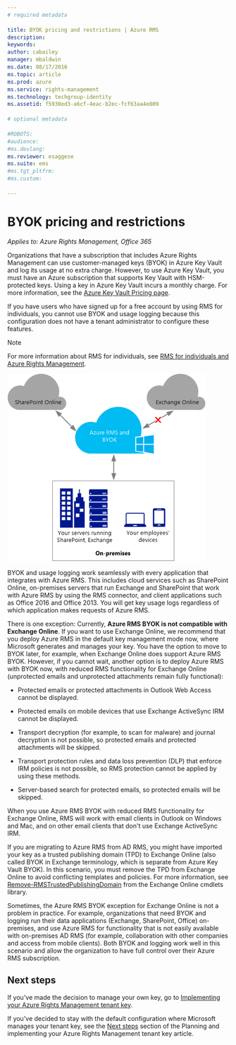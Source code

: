 ```yaml
---
# required metadata

title: BYOK pricing and restrictions | Azure RMS
description:
keywords:
author: cabailey
manager: mbaldwin
ms.date: 08/17/2016
ms.topic: article
ms.prod: azure
ms.service: rights-management
ms.technology: techgroup-identity
ms.assetid: f5930ed3-a6cf-4eac-b2ec-fcf63aa4e809

# optional metadata

#ROBOTS:
#audience:
#ms.devlang:
ms.reviewer: esaggese
ms.suite: ems
#ms.tgt_pltfrm:
#ms.custom:

---
```


# BYOK pricing and restrictions

*Applies to: Azure Rights Management, Office 365*


Organizations that have a subscription that includes Azure Rights Management can use customer-managed keys (BYOK) in Azure Key Vault and log its usage at no extra charge. However, to use Azure Key Vault, you must have an Azure subscription that supports Key Vault with HSM-protected keys. Using a key in Azure Key Vault incurs a monthly charge. For more information, see the [Azure Key Vault Pricing page](https://azure.microsoft.com/en-us/pricing/details/key-vault/).

If you have users who have signed up for a free account by using RMS for individuals, you cannot use BYOK and usage logging because this configuration does not have a tenant administrator to configure these features.


> [!NOTE]
> For more information about RMS for individuals, see [RMS for individuals and Azure Rights Management](../understand-explore/rms-for-individuals.md).

![BYOK doesn't support Exchange Online](../media/RMS_BYOK_noExchange.png)

BYOK and usage logging work seamlessly with every application that integrates with Azure RMS. This includes cloud services such as SharePoint Online, on-premises servers that run Exchange and SharePoint that work with Azure RMS by using the RMS connector, and client applications such as Office 2016 and Office 2013. You will get key usage logs regardless of which application makes requests of Azure RMS.

There is one exception: Currently, **Azure RMS BYOK is not compatible with Exchange Online**. If you want to use Exchange Online, we recommend that you deploy Azure RMS in the default key management mode now, where Microsoft generates and manages your key. You have the option to move to BYOK later, for example, when Exchange Online does support Azure RMS BYOK. However, if you cannot wait, another option is to deploy Azure RMS with BYOK now, with reduced RMS functionality for Exchange Online (unprotected emails and unprotected attachments remain fully functional):

-   Protected emails or protected attachments in Outlook Web Access cannot be displayed.

-   Protected emails on mobile devices that use Exchange ActiveSync IRM cannot be displayed.

-   Transport decryption (for example, to scan for malware) and journal  decryption is not possible, so protected emails and protected attachments will be skipped.

-   Transport protection rules and data loss prevention (DLP) that enforce IRM policies is not possible, so RMS protection cannot be applied by using these methods.

-   Server-based search for protected emails, so protected emails will be skipped.

When you use Azure RMS BYOK with reduced RMS functionality for Exchange Online, RMS will work with email clients in Outlook on Windows and Mac, and on other email clients that don't use Exchange ActiveSync IRM.

If you are migrating to Azure RMS from AD RMS, you might have imported your key as a trusted publishing domain (TPD) to Exchange Online (also called BYOK in Exchange terminology, which is separate from Azure Key Vault BYOK). In this scenario, you must remove the TPD from Exchange Online to avoid conflicting templates and policies. For more information, see [Remove-RMSTrustedPublishingDomain](https://technet.microsoft.com/library/jj200720%28v=exchg.150%29.aspx) from the Exchange Online cmdlets library.

Sometimes, the Azure RMS BYOK  exception for Exchange Online is not a problem in practice. For example, organizations that need BYOK and logging run their data applications (Exchange, SharePoint, Office) on-premises, and use Azure RMS for functionality that is not easily available with on-premises AD RMS (for example, collaboration with other companies and access from mobile clients). Both BYOK and logging work well in this scenario and allow the organization to have full control over their Azure RMS subscription.

## Next steps

If you've made the decision to manage your own key, go to [Implementing your Azure Rights Management tenant key](plan-implement-tenant-key.md#implementing-your-azure-rights-management-tenant-key).

If you've decided to stay with the default configuration where Microsoft manages your tenant key, see the [Next steps](plan-implement-tenant-key.md#next-steps) section of the Planning and implementing your Azure Rights Management tenant key article.

